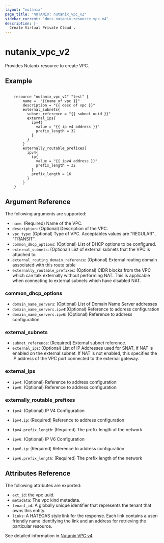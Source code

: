 ```yaml
---
layout: "nutanix"
page_title: "NUTANIX: nutanix_vpc_v2"
sidebar_current: "docs-nutanix-resource-vpc-v4"
description: |-
  Create Virtual Private Cloud .
---
```


# nutanix_vpc_v2

Provides Nutanix resource to create VPC.


## Example

```hcl

    resource "nutanix_vpc_v2" "test" {
		name =  "{{name of vpc }}"
		description = "{{ desc of vpc }}"
		external_subnets{
		  subnet_reference = "{{ subnet uuid }}"
		  external_ips{
			ipv4{
			  value = "{{ ip v4 address }}"
			  prefix_length = 32
			}
		  }
		}
		externally_routable_prefixes{
		  ipv4{
			ip{
			  value = "{{ ipv4 address }}"
			  prefix_length = 32
			}
			prefix_length = 16
		  }
		}
	}
```

## Argument Reference

The following arguments are supported:

* `name`: (Required) Name of the VPC.
* `description`: (Optional) Description of the VPC.
* `vpc_type`: (Optional) Type of VPC. Acceptables values are "REGULAR" , "TRANSIT".
* `common_dhcp_options`: (Optional) List of DHCP options to be configured.
* `external_subnets`: (Optional) List of external subnets that the VPC is attached to.
* `external_routing_domain_reference`: (Optional) External routing domain associated with this route table
* `externally_routable_prefixes`: (Optional) CIDR blocks from the VPC which can talk externally without performing NAT. This is applicable when connecting to external subnets which have disabled NAT.


### common_dhcp_options

* `domain_name_servers`: (Optional) List of Domain Name Server addresses
* `domain_name_servers.ipv4`:(Optional) Reference to address configuration
* `domain_name_servers.ipv6`: (Optional) Reference to address configuration


### external_subnets

* `subnet_reference`: (Required) External subnet reference.
* `external_ips`: (Optional) List of IP Addresses used for SNAT, if NAT is enabled on the external subnet. If NAT is not enabled, this specifies the IP address of the VPC port connected to the external gateway.


### external_ips

* `ipv4`: (Optional) Reference to address configuration
* `ipv6`: (Optional) Reference to address configuration


### externally_routable_prefixes
* `ipv4`: (Optional) IP V4 Configuration
* `ipv4.ip`: (Required) Reference to address configuration
* `ipv4.prefix_length`: (Required) The prefix length of the network

* `ipv6`: (Optional) IP V6 Configuration
* `ipv6.ip`: (Required) Reference to address configuration
* `ipv6.prefix_length`: (Required) The prefix length of the network



## Attributes Reference

The following attributes are exported:

* `ext_id`: the vpc uuid. 
* `metadata`: The vpc kind metadata.
* `tenant_id`: A globally unique identifier that represents the tenant that owns this entity. 
* `links`: A HATEOAS style link for the response. Each link contains a user-friendly name identifying the link and an address for retrieving the particular resource.

See detailed information in [Nutanix VPC v4](https://developers.nutanix.com/api-reference?namespace=networking&version=v4.0.b1).